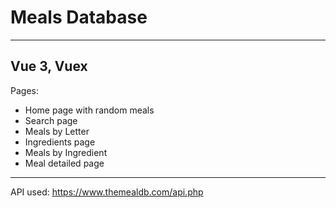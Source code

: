 # Meals Database

----
Vue 3, Vuex
----

Pages: 
- Home page with random meals
- Search page
- Meals by Letter
- Ingredients page
- Meals by Ingredient
- Meal detailed page

----
API used: https://www.themealdb.com/api.php